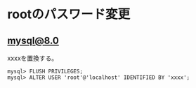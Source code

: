 # rootのパスワード変更

## mysql@8.0
xxxxを置換する。
```
mysql> FLUSH PRIVILEGES;
mysql> ALTER USER 'root'@'localhost' IDENTIFIED BY 'xxxx';
```
